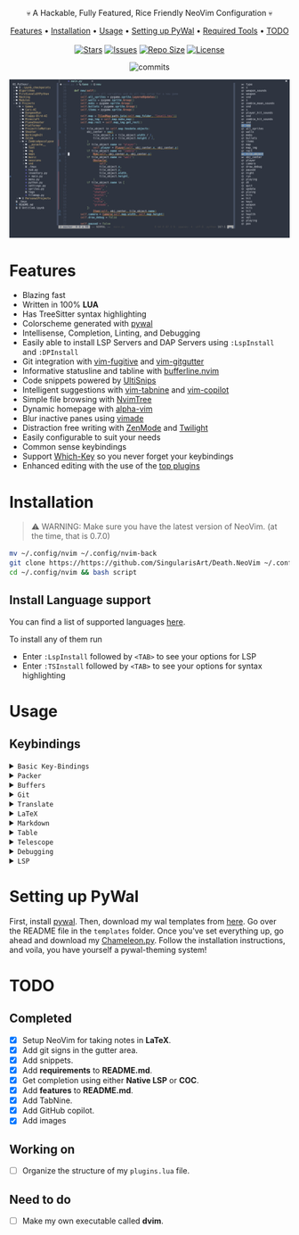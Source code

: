 <p align="center">💀 A Hackable, Fully Featured, Rice Friendly NeoVim Configuration 💀</p>

<p align="center">
  <a href="#features">Features</a> •
  <a href="#installation">Installation</a> •
  <a href="#usage">Usage</a> •
  <a href="#setting-up-pywal">Setting up PyWal</a> •
  <a href="#required-tools">Required Tools</a> •
  <a href="#todo">TODO</a>
  <br>
  <br>
  <a href="https://github.com/SingularisArt/Death.NeoVim/stargazers">
    <img alt="Stars" src="https://img.shields.io/github/stars/SingularisArt/Death.NeoVim?style=for-the-badge&logo=starship&color=C9CBFF&logoColor=D9E0EE&labelColor=302D41"></a>
  <a href="https://github.com/SingularisArt/Death.NeoVim/issues">
    <img alt="Issues" src="https://img.shields.io/github/issues/SingularisArt/Death.NeoVim?style=for-the-badge&logo=bilibili&color=F5E0DC&logoColor=D9E0EE&labelColor=302D41"></a>
  <a href="https://github.com/SingularisArt/Death.NeoVim">
    <img alt="Repo Size" src="https://img.shields.io/github/repo-size/SingularisArt/Death.NeoVim?color=%23DDB6F2&label=SIZE&logo=codesandbox&style=for-the-badge&logoColor=D9E0EE&labelColor=302D41"/></a>
  <a href="https://github.com/SingularisArt/Death.NeoVim">
    <img alt="License" src="https://img.shields.io/github/license/SingularisArt/Death.NeoVim?style=for-the-badge&logo=starship&color=C9CBFF&logoColor=D9E0EE&labelColor=302D41"/></a>
</p>

<p align="center">
  <img src="https://stars.medv.io/SingularisArt/Death.NeoVim.svg", title="commits"/>
</p>

<p align="center">
  <img src="media/screenshot-1.png">
</p>

# Features

* Blazing fast
* Written in 100% **LUA**
* Has TreeSitter syntax highlighting
* Colorscheme generated with [pywal](https://github.com/dylanaraps/pywal)
* Intellisense, Completion, Linting, and Debugging
* Easily able to install LSP Servers and DAP Servers using `:LspInstall` and
  `:DPInstall`
* Git integration with [vim-fugitive](https://github.com/tpope/vim-fugitive)
  and [vim-gitgutter](https://github.com/airblade/vim-gitgutter)
* Informative statusline and tabline with
  [bufferline.nvim](https://github.com/akinsho/bufferline.nvim)
* Code snippets powered by [UltiSnips](https://github.com/SirVer/ultisnips)
* Intelligent suggestions with
  [vim-tabnine](https://github.com/zxqfl/tabnine-vim) and
  [vim-copilot](https://github.com/github/copilot.vim)
* Simple file browsing with
  [NvimTree](https://github.com/kyazdani42/nvim-tree.lua)
* Dynamic homepage with [alpha-vim](https://github.com/goolord/alpha-nvim)
* Blur inactive panes using [vimade](https://github.com/TaDaa/vimade)
* Distraction free writing with
  [ZenMode](https://github.com/folke/zen-mode.nvim) and
  [Twilight](https://github.com/folke/twilight.nvim)
* Easily configurable to suit your needs
* Common sense keybindings
* Support [Which-Key](https://github.com/folke/which-key.nvim) so you never
  forget your keybindings
* Enhanced editing with the use of the [top plugins](#very-useful-plugins)

# Installation

> ⚠️  WARNING: Make sure you have the latest version of NeoVim. (at the time,
> that is 0.7.0)

```sh
mv ~/.config/nvim ~/.config/nvim-back
git clone https://https://github.com/SingularisArt/Death.NeoVim ~/.config/nvim
cd ~/.config/nvim && bash script
```

## Install Language support

You can find a list of supported languages
[here](https://github.com/kabouzeid/nvim-lspinstall/tree/main/lua/lspinstall/servers).

To install any of them run

* Enter `:LspInstall` followed by `<TAB>` to see your options for LSP
* Enter `:TSInstall` followed by `<TAB>` to see your options for syntax
  highlighting

# Usage

## Keybindings

<details><summary><code>Basic Key-Bindings</code></summary>
<p>
  
| Function                                | Keybind           |
| --------------------------------------- | ---------------   |
| Leader Key                              | `SPACE`           |
| Create a new tab                        | `Ctrl+t`          |
| Remove the current tab                  | `Ctrl+w`          |
| Toggle QuickFix                         | `Right Arrow`     |
| Close QuickFix                          | `Left Arrow`      |
| Previous QuickFix item                  | `Up Arrow`        |
| Next QuickFix item                      | `Down Arrow`      |
| Format file                             | `Ctrl+s`          |
| Correct a misspelled word               | `Ctrl+l`          |
| Create a vertical split                 | `<Leader>+v`      |
| Create a horizontal split               | `<Leader>+h`      |
| Close all splits                        | `<Leader>+o`      |
| Highlight everything                    | `Ctrl+a`          |
| Move text up                            | `J` (VISUAL MODE) |
| Move text down                          | `K` (VISUAL MODE) |
| Move text up                            | `<Leader>j`       |
| Move text down                          | `<Leader>k`       |
| Open NvimTree                           | `<Leader>e`       |
| Toggle easymotion                       | `<Leader>y`       |
| Toggle SymbolsOutline                   | `<Leader>u`       |

</p>
</details>

<details><summary><code>Packer</code></summary>
<p>
  
| Function                                | Keybind         |
| --------------------------------------- | --------------- |
| Install plugins                         | `<Leader>pi`    |
| Update plugins                          | `<Leader>pu`    |
| Clean plugins                           | `<Leader>pc`    |
| Load plugins                            | `<Leader>pl`    |
| Sync plugins                            | `<Leader>ps`    |
| Bring profile                           | `<Leader>pp`    |

</p>
</details>

<details><summary><code>Buffers</code></summary>
<p>
  
| Function                                | Keybind         |
| --------------------------------------- | --------------- |
| Pick from the buffers                   | `<Leader>bp`    |
| Close all buffers to the left           | `<Leader>bcl`   |
| Close all buffers to the right          | `<Leader>bcr`   |
| Move buffer next                        | `<Leader>bmn`   |
| Move buffer previous                    | `<Leader>bmp`   |
| Sort buffers by directory               | `<Leader>bsd`   |
| Sort buffers by extension               | `<Leader>bse`   |
| Sort buffers by relative directory      | `<Leader>bsr`   |
| Sort buffers by tabs                    | `<Leader>bst`   |
| List all buffers with JABS              | \`              |

</p>
</details>

<details><summary><code>Git</code></summary>
<p>
  
| Function                                | Keybind         |
| --------------------------------------- | --------------- |
| Git status                              | `<Leader>gs`    |
| Git add                                 | `<Leader>ga`    |
| Git commit                              | `<Leader>gc`    |
| Git push                                | `<Leader>gp`    |
| Git pull                                | `<Leader>gP`    |
| Git log                                 | `<Leader>gl`    |
| Git diff                                | `<Leader>gd`    |
| Lazy Git                                | `<Leader>gL`    |
| Lazy Git Filter                         | `<Leader>gf`    |

</p>
</details>

<details><summary><code>Translate</code></summary>
<p>
  
| Function                                | Keybind         |
| --------------------------------------- | --------------- |
| Show the translation in the cmd line    | `<Leader>Rt`    |
| Show the translation in a pop-up        | `<Leader>Rw`    |
| Convert the word to the translated word | `<Leader>Rr`    |

</p>
</details>

<details><summary><code>LaTeX</code></summary>
<p>
  
| Function                                | Keybind         |
| --------------------------------------- | --------------- |
| Clean                                   | `<Leader>lll`   |
| Clean Cache                             | `<Leader>llc`   |
| Compile                                 | `<Leader>lcc`   |
| Compile and show output                 | `<Leader>lco`   |
| Compile and show SS                     | `<Leader>lcs`   |
| Compile selected                        | `<Leader>lce`   |
| Reload                                  | `<Leader>lrr`   |
| Reload state                            | `<Leader>lrs`   |
| Stop                                    | `<Leader>lop`   |
| Stop all                                | `<Leader>loa`   |
| Show TOC                                | `<Leader>ltt`   |
| Show context menu                       | `<Leader>lm`    |
| Count letters                           | `<Leader>lu`    |
| Count words                             | `<Leader>lw`    |
| Document package                        | `<Leader>ld`    |
| Errors                                  | `<Leader>le`    |
| Status                                  | `<Leader>ls`    |
| View pdf                                | `<Leader>vl`    |
| Info                                    | `<Leader>li`    |

</p>
</details>

<details><summary><code>Markdown</code></summary>
<p>
  
| Function                                | Keybind         |
| --------------------------------------- | --------------- |
| Preview markdown                        | `<Leader>mp`    |

</p>
</details>

<details><summary><code>Table</code></summary>
<p>
  
| Function                                | Keybind         |
| --------------------------------------- | --------------- |
| Toggle table mode                       | `<Leader>tt`    |
| Delete row                              | `<Leader>tdd`   |
| Delete column                           | `<Leader>tdc`   |
| Insert column                           | `<Leader>tic`   |
| Add formula                             | `<Leader>tfa`   |
| Evaluate the formula on the current row | `<Leader>tfe`   |
| Get cell info                           | `<Leader>tn`

</p>
</details>

<details><summary><code>Telescope</code></summary>
<p>
  
| Function                                | Keybind         |
| --------------------------------------- | --------------- |
| Find files                              | `<Leader>fff`   |
| Find files using a file browser         | `<Leader>ffb`   |
| Git status                              | `<Leader>fgs`   |
| Git commits                             | `<Leader>fgc`   |
| Git branches                            | `<Leader>fgb`   |
| Git stash                               | `<Leader>fgt`   |
| Look through old files                  | `<Leader>fo`    |
| Go through the colorschemes             | `<Leader>fc`    |
| Go through buffers                      | `<Leader>fb`    |
| Go through commands                     | `<Leader>fm`    |
| Go through the QuickFix list            | `<Leader>fq`    |
| Do a live grep                          | `<Leader>fl`    |
| Go through marks                        | `<Leader>fm`    |
| Go through projects                     | `<Leader>fp`    |

</p>
</details>

<details><summary><code>Debugging</code></summary>
<p>

| Function                                | Keybind         |
| --------------------------------------- | --------------- |
| Start debug session                     | `<Leader>ds`    |
| Conditional breakpoint                  | `<Leader>dC`    |
| Toggle breakpoint                       | `<Leader>db`    |
| Toggle UI                               | `<Leader>dU`    |
| Continue                                | `<Leader>dc`    |
| Step back                               | `<Leader>db`    |
| Step into                               | `<Leader>di`    |
| Step over                               | `<Leader>do`    |
| Step out                                | `<Leader>du`    |
| Run to cursor                           | `<Leader>dR`    |
| Hover variable                          | `<Leader>dh`    |
| Get session                             | `<Leader>dg`    |
| Evaluate                                | `<Leader>de`    |
| Evaluate input                          | `<Leader>dE`    |
| Toggle repl                             | `<Leader>dr`    |
| Scopes                                  | `<Leader>dS`    |
| Pause                                   | `<Leader>dp`    |
| Disconnect                              | `<Leader>dd`    |
| Quit                                    | `<Leader>dq`    |
| Terminate                               | `<Leader>dx`    |

</p>
</details>

<details><summary><code>LSP</code></summary>
<p>
  
| Function                                 | Keybind         |
| ---------------------------------------- | --------------- |
| Go to definition                         | `<Leader>sdd`   |
| Show references                          | `<Leader>sdr`   |
| Get type definition                      | `<Leader>sdt`   |
| Show definition preview in pop-up window | `<Leader>sdp`   |
| Add workspace                            | `<Leader>swa`   |
| Remove workspace                         | `<Leader>swr`   |
| Show documentation                       | `<Leader>sh`    |
| Show code actions                        | `<Leader>sc`    |
| Show line diagnostics                    | `<Leader>se`    |
| Show QuickFix list                       | `<Leader>sq`    |
| Format                                   | `<Leader>sf`    |
| Rename                                   | `<Leader>sr`    |
| Go to implementation                     | `<Leader>si`    |
| Go to next diagnostic                    | `<Leader>sj`    |
| Go to prev diagnostic                    | `<Leader>sk`    |
| Close all windows                        | `<Leader>sC`    |

</p>
</details>

# Setting up PyWal

First, install [pywal](https://github.com/dylanaraps/pywal). Then, download my
wal templates from
[here](https://github.com/SingularisArt/Singularis/tree/master/aspects/wal). Go
over the README file in the `templates` folder. Once you've set everything up,
go ahead and download my
[Chameleon.py](https://github.com/SingularisArt/Chameleon). Follow the
installation instructions, and voila, you have yourself a pywal-theming system!

# TODO

## Completed

- [x] Setup NeoVim for taking notes in **LaTeX**.
- [x] Add git signs in the gutter area.
- [x] Add snippets.
- [x] Add **requirements** to **README.md**.
- [x] Get completion using either **Native LSP** or **COC**.
- [x] Add **features** to **README.md**.
- [x] Add TabNine.
- [x] Add GitHub copilot.
- [x] Add images

## Working on

- [ ] Organize the structure of my `plugins.lua` file.

## Need to do

- [ ] Make my own executable called **dvim**.
